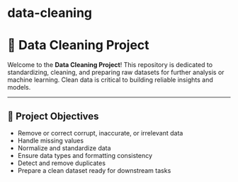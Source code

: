 # data-cleaning
# 🧹 Data Cleaning Project

Welcome to the **Data Cleaning Project**! This repository is dedicated to standardizing, cleaning, and preparing raw datasets for further analysis or machine learning. Clean data is critical to building reliable insights and models.

---

## 📌 Project Objectives

- Remove or correct corrupt, inaccurate, or irrelevant data
- Handle missing values
- Normalize and standardize data
- Ensure data types and formatting consistency
- Detect and remove duplicates
- Prepare a clean dataset ready for downstream tasks
